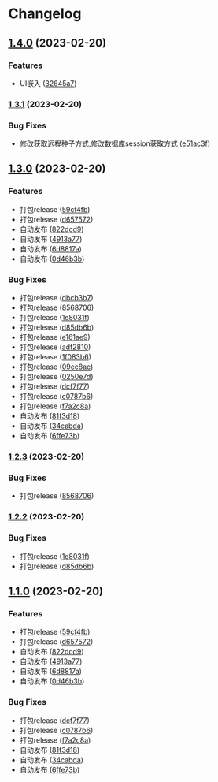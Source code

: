 # Changelog

## [1.4.0](https://github.com/or3ki/mr_plugins/compare/v1.3.1...v1.4.0) (2023-02-20)


### Features

* UI嵌入 ([32645a7](https://github.com/or3ki/mr_plugins/commit/32645a798d32c378fb103168e6800124881fc69a))

### [1.3.1](https://github.com/or3ki/mr_plugins/compare/v1.3.0...v1.3.1) (2023-02-20)


### Bug Fixes

* 修改获取远程种子方式,修改数据库session获取方式 ([e51ac3f](https://github.com/or3ki/mr_plugins/commit/e51ac3f7562b29bd49cebdb488621d15d2d2c328))

## [1.3.0](https://github.com/or3ki/mr_plugins/compare/v1.2.3...v1.3.0) (2023-02-20)


### Features

* 打包release ([59cf4fb](https://github.com/or3ki/mr_plugins/commit/59cf4fb862255989527a4ca5b2e0ea76687bc896))
* 打包release ([d657572](https://github.com/or3ki/mr_plugins/commit/d657572b104c2d13d70ecb88474d2659352534b9))
* 自动发布 ([822dcd9](https://github.com/or3ki/mr_plugins/commit/822dcd94a276b79d1aeea4a79939a08e3b182359))
* 自动发布 ([4913a77](https://github.com/or3ki/mr_plugins/commit/4913a77c492e7695ea11cea7ad6387b087b0a877))
* 自动发布 ([6d8817a](https://github.com/or3ki/mr_plugins/commit/6d8817a538957fd783ee82bf458a005f84b5ac84))
* 自动发布 ([0d46b3b](https://github.com/or3ki/mr_plugins/commit/0d46b3b9665b06d114ddb1fee2647711714957bf))


### Bug Fixes

* 打包release ([dbcb3b7](https://github.com/or3ki/mr_plugins/commit/dbcb3b7441bf596f48dec89e75be738abe914d38))
* 打包release ([8568706](https://github.com/or3ki/mr_plugins/commit/85687067f139ace23a85aea15236971d29cc4098))
* 打包release ([1e8031f](https://github.com/or3ki/mr_plugins/commit/1e8031fde19a9a63452054d9b43221af20d7837a))
* 打包release ([d85db6b](https://github.com/or3ki/mr_plugins/commit/d85db6b4cd45dbca32784f49d80e57fd7292cf5d))
* 打包release ([e161ae9](https://github.com/or3ki/mr_plugins/commit/e161ae9b484f5681c81905e08c43b8fe4922a571))
* 打包release ([adf2810](https://github.com/or3ki/mr_plugins/commit/adf28104f10ef636243b37f8fdd1b8d04c31cdbd))
* 打包release ([1f083b6](https://github.com/or3ki/mr_plugins/commit/1f083b6dea9e325ea75c92b17ce17bd482c9a71f))
* 打包release ([09ec8ae](https://github.com/or3ki/mr_plugins/commit/09ec8aece4f77fc38fd78256272f17acaaec731b))
* 打包release ([0250e7d](https://github.com/or3ki/mr_plugins/commit/0250e7d7c281dec1db3a893c8d39215d6c0213e3))
* 打包release ([dcf7f77](https://github.com/or3ki/mr_plugins/commit/dcf7f77810be86e81f92ec7fbd9e63adf55feb9c))
* 打包release ([c0787b6](https://github.com/or3ki/mr_plugins/commit/c0787b6d2bd0c8ac8d50a3983ec2f15d5cd30422))
* 打包release ([f7a2c8a](https://github.com/or3ki/mr_plugins/commit/f7a2c8a2318bd96420aa82738f135f6929e48b1a))
* 自动发布 ([81f3d18](https://github.com/or3ki/mr_plugins/commit/81f3d18b25e674c2e3c122a633462cef147237d1))
* 自动发布 ([34cabda](https://github.com/or3ki/mr_plugins/commit/34cabda0d839f3fdfcb75ed08b202af8382ece41))
* 自动发布 ([6ffe73b](https://github.com/or3ki/mr_plugins/commit/6ffe73bfb89c0b7fa10821f1cac6f2a6f0266db7))

### [1.2.3](https://github.com/or3ki/mr_plugins/compare/v1.2.2...v1.2.3) (2023-02-20)


### Bug Fixes

* 打包release ([8568706](https://github.com/or3ki/mr_plugins/commit/85687067f139ace23a85aea15236971d29cc4098))

### [1.2.2](https://github.com/or3ki/mr_plugins/compare/v1.2.1...v1.2.2) (2023-02-20)


### Bug Fixes

* 打包release ([1e8031f](https://github.com/or3ki/mr_plugins/commit/1e8031fde19a9a63452054d9b43221af20d7837a))
* 打包release ([d85db6b](https://github.com/or3ki/mr_plugins/commit/d85db6b4cd45dbca32784f49d80e57fd7292cf5d))

## [1.1.0](https://github.com/or3ki/mr_plugins/compare/v1.0.1...v1.1.0) (2023-02-20)


### Features

* 打包release ([59cf4fb](https://github.com/or3ki/mr_plugins/commit/59cf4fb862255989527a4ca5b2e0ea76687bc896))
* 打包release ([d657572](https://github.com/or3ki/mr_plugins/commit/d657572b104c2d13d70ecb88474d2659352534b9))
* 自动发布 ([822dcd9](https://github.com/or3ki/mr_plugins/commit/822dcd94a276b79d1aeea4a79939a08e3b182359))
* 自动发布 ([4913a77](https://github.com/or3ki/mr_plugins/commit/4913a77c492e7695ea11cea7ad6387b087b0a877))
* 自动发布 ([6d8817a](https://github.com/or3ki/mr_plugins/commit/6d8817a538957fd783ee82bf458a005f84b5ac84))
* 自动发布 ([0d46b3b](https://github.com/or3ki/mr_plugins/commit/0d46b3b9665b06d114ddb1fee2647711714957bf))


### Bug Fixes

* 打包release ([dcf7f77](https://github.com/or3ki/mr_plugins/commit/dcf7f77810be86e81f92ec7fbd9e63adf55feb9c))
* 打包release ([c0787b6](https://github.com/or3ki/mr_plugins/commit/c0787b6d2bd0c8ac8d50a3983ec2f15d5cd30422))
* 打包release ([f7a2c8a](https://github.com/or3ki/mr_plugins/commit/f7a2c8a2318bd96420aa82738f135f6929e48b1a))
* 自动发布 ([81f3d18](https://github.com/or3ki/mr_plugins/commit/81f3d18b25e674c2e3c122a633462cef147237d1))
* 自动发布 ([34cabda](https://github.com/or3ki/mr_plugins/commit/34cabda0d839f3fdfcb75ed08b202af8382ece41))
* 自动发布 ([6ffe73b](https://github.com/or3ki/mr_plugins/commit/6ffe73bfb89c0b7fa10821f1cac6f2a6f0266db7))
